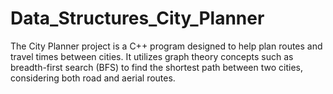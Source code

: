 # Data_Structures_City_Planner
The City Planner project is a C++ program designed to help plan routes and travel times between cities. It utilizes graph theory concepts such as breadth-first search (BFS) to find the shortest path between two cities, considering both road and aerial routes.
